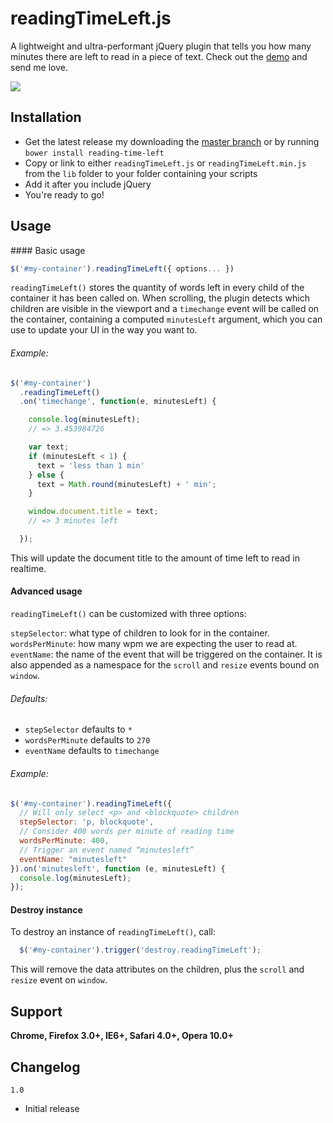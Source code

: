 readingTimeLeft.js
================

A lightweight and ultra-performant jQuery plugin that tells you how many minutes there are left to read in a piece of text. Check out the [demo](http://christophemarois.github.io/readingTimeLeft.js/examples/example.html) and send me love.

![](http://christophemarois.github.io/readingTimeLeft.js/examples/example.png)

Installation
----------------
- Get the latest release my downloading the [master branch](https://github.com/christophemarois/readingTimeLeft.js/archive/master.zip) or by running `bower install reading-time-left`
- Copy or link to either `readingTimeLeft.js` or `readingTimeLeft.min.js` from the `lib` folder to your folder containing your scripts
- Add it after you include jQuery
- You're ready to go!

Usage
----------------
<a name="bu"/>
#### Basic usage

```javascript
$('#my-container').readingTimeLeft({ options... })
```

`readingTimeLeft()` stores the quantity of words left in every child of the container it has been called on. When scrolling, the plugin detects which children are visible in the viewport and a `timechange` event will be called on the container, containing a computed `minutesLeft` argument, which you can use to update your UI in the way you want to.

###### Example:
```javascript
$('#my-container')
  .readingTimeLeft()
  .on('timechange', function(e, minutesLeft) {

    console.log(minutesLeft);
    // => 3.453984726

    var text;
    if (minutesLeft < 1) {
      text = 'less than 1 min'
    } else {
      text = Math.round(minutesLeft) + ' min';
    }

    window.document.title = text;
    // => 3 minutes left

  });
```

This will update the document title to the amount of time left to read in realtime.

#### Advanced usage

`readingTimeLeft()` can be customized with three options:

`stepSelector`: what type of children to look for in the container.
`wordsPerMinute`: how many wpm we are expecting the user to read at.
`eventName`: the name of the event that will be triggered on the container. It is also appended as a namespace for the `scroll` and `resize` events bound on `window`.

###### Defaults:
- `stepSelector` defaults to `*`
- `wordsPerMinute` defaults to `270`
- `eventName` defaults to `timechange`

###### Example:
```javascript
$('#my-container').readingTimeLeft({
  // Will only select <p> and <blockquote> children
  stepSelector: 'p, blockquote',
  // Consider 400 words per minute of reading time
  wordsPerMinute: 400,
  // Trigger an event named “minutesleft”
  eventName: "minutesleft"
}).on('minutesleft', function (e, minutesLeft) {
  console.log(minutesLeft);
});
```

#### Destroy instance

To destroy an instance of `readingTimeLeft()`, call:

```javascript
  $('#my-container').trigger('destroy.readingTimeLeft');
```

This will remove the data attributes on the children, plus the `scroll` and `resize` event on `window`.

## Support
__Chrome, Firefox 3.0+, IE6+, Safari 4.0+, Opera 10.0+__

Changelog
----------------
`1.0`

- Initial release
